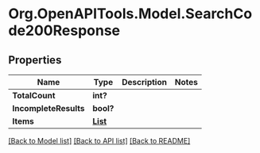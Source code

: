 # Org.OpenAPITools.Model.SearchCode200Response

## Properties

Name | Type | Description | Notes
------------ | ------------- | ------------- | -------------
**TotalCount** | **int?** |  | 
**IncompleteResults** | **bool?** |  | 
**Items** | [**List<CodeSearchResultItem>**](CodeSearchResultItem.md) |  | 

[[Back to Model list]](../README.md#documentation-for-models) [[Back to API list]](../README.md#documentation-for-api-endpoints) [[Back to README]](../README.md)

